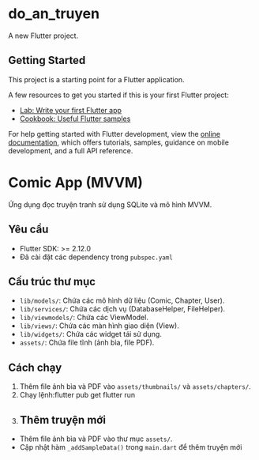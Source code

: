 # do_an_truyen

A new Flutter project.

## Getting Started

This project is a starting point for a Flutter application.

A few resources to get you started if this is your first Flutter project:

- [Lab: Write your first Flutter app](https://docs.flutter.dev/get-started/codelab)
- [Cookbook: Useful Flutter samples](https://docs.flutter.dev/cookbook)

For help getting started with Flutter development, view the
[online documentation](https://docs.flutter.dev/), which offers tutorials,
samples, guidance on mobile development, and a full API reference.

# Comic App (MVVM)

Ứng dụng đọc truyện tranh sử dụng SQLite và mô hình MVVM.

## Yêu cầu
- Flutter SDK: >= 2.12.0
- Đã cài đặt các dependency trong `pubspec.yaml`

## Cấu trúc thư mục
- `lib/models/`: Chứa các mô hình dữ liệu (Comic, Chapter, User).
- `lib/services/`: Chứa các dịch vụ (DatabaseHelper, FileHelper).
- `lib/viewmodels/`: Chứa các ViewModel.
- `lib/views/`: Chứa các màn hình giao diện (View).
- `lib/widgets/`: Chứa các widget tái sử dụng.
- `assets/`: Chứa file tĩnh (ảnh bìa, file PDF).

## Cách chạy
1. Thêm file ảnh bìa và PDF vào `assets/thumbnails/` và `assets/chapters/`.
2. Chạy lệnh:flutter pub get
             flutter run
3. ## Thêm truyện mới
- Thêm file ảnh bìa và PDF vào thư mục `assets/`.
- Cập nhật hàm `_addSampleData()` trong `main.dart` để thêm truyện mới